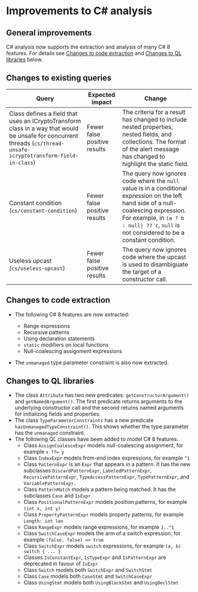 # Improvements to C# analysis

## General improvements

C# analysis now supports the extraction and analysis of many C# 8 features. For details see [Changes to code extraction](#changes-to-code-extraction) and [Changes to QL libraries](#changes-to-ql-libraries) below.

## Changes to existing queries

| **Query**                    | **Expected impact**    | **Change**                        |
|------------------------------|------------------------|-----------------------------------|
| Class defines a field that uses an ICryptoTransform class in a way that would be unsafe for concurrent threads (`cs/thread-unsafe-icryptotransform-field-in-class`) | Fewer false positive results | The criteria for a result has changed to include nested properties, nested fields, and collections. The format of the alert message has changed to highlight the static field. |
| Constant condition (`cs/constant-condition`) | Fewer false positive results | The query now ignores code where the `null` value is in a conditional expression on the left hand side of a null-coalescing expression. For example, in `(a ? b : null) ?? c`, `null` is not considered to be a constant condition. |
| Useless upcast (`cs/useless-upcast`) | Fewer false positive results | The query now ignores code where the upcast is used to disambiguate the target of a constructor call. |

## Changes to code extraction

* The following C# 8 features are now extracted:
    - Range expressions
    - Recursive patterns
    - Using declaration statements
    - `static` modifiers on local functions
    - Null-coalescing assignment expressions

* The `unmanaged` type parameter constraint is also now extracted.

## Changes to QL libraries

* The class `Attribute` has two new predicates: `getConstructorArgument()` and `getNamedArgument()`. The first predicate returns arguments to the underlying constructor call and the second returns named arguments for initializing fields and properties.
* The class `TypeParameterConstraints` has a new predicate `hasUnmanagedTypeConstraint()`. This shows whether the type parameter has the `unmanaged` constraint.
* The following QL classes have been added to model C# 8 features:
    - Class `AssignCoalesceExpr` models null-coalescing assignment, for example `x ??= y`
    - Class `IndexExpr` models from-end index expressions, for example `^1`
    - Class `PatternExpr` is an `Expr` that appears in a pattern. It has the new subclasses `DiscardPatternExpr`, `LabeledPatternExpr`, `RecursivePatternExpr`, `TypeAccessPatternExpr`, `TypePatternExpr`, and `VariablePatternExpr`.
    - Class `PatternMatch` models a pattern being matched. It has the subclasses `Case` and `IsExpr`.
    - Class `PositionalPatternExpr` models position patterns, for example `(int x, int y)`
    - Class `PropertyPatternExpr` models property patterns, for example `Length: int len`
    - Class `RangeExpr` models range expressions, for example `1..^1`
    - Class `SwitchCaseExpr` models the arm of a switch expression, for example `(false, false) => true`
    - Class `SwitchExpr` models `switch` expressions, for example `(a, b) switch { ... }`
    - Classes `IsConstantExpr`, `IsTypeExpr` and `IsPatternExpr` are deprecated in favour of `IsExpr`
    - Class `Switch` models both `SwitchExpr` and `SwitchStmt`
    - Class `Case` models both `CaseStmt` and `SwitchCaseExpr`
    - Class `UsingStmt` models both `UsingBlockStmt` and `UsingDeclStmt`
